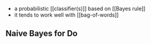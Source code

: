 - a probabilistic [[classifier(s)]] based on [[Bayes rule]]
- it tends to work well with [[bag-of-words]]
## Naive Bayes for Do